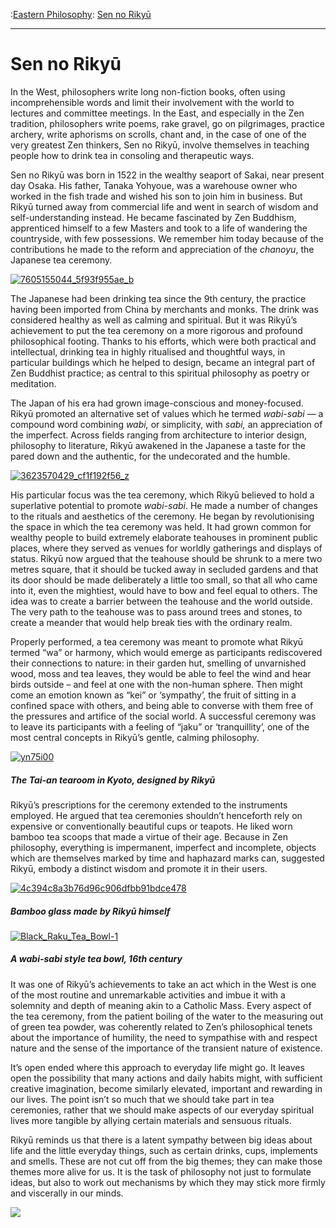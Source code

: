 :[Eastern Philosophy](https://www.theschooloflife.com/thebookoflife/category/leisure/eastern-philosophy/): [Sen no Rikyū](https://www.theschooloflife.com/thebookoflife/the-great-eastern-philosophers-sen-no-rikyu/)

* * *

# Sen no Rikyū

In the West, philosophers write long non-fiction books, often using incomprehensible words and limit their involvement with the world to lectures and committee meetings. In the East, and especially in the Zen tradition, philosophers write poems, rake gravel, go on pilgrimages, practice archery, write aphorisms on scrolls, chant and, in the case of one of the very greatest Zen thinkers, Sen no Rikyū, involve themselves in teaching people how to drink tea in consoling and therapeutic ways.

Sen no Rikyū was born in 1522 in the wealthy seaport of Sakai, near present day Osaka. His father, Tanaka Yohyoue, was a warehouse owner who worked in the fish trade and wished his son to join him in business. But Rikyū turned away from commercial life and went in search of wisdom and self-understanding instead. He became fascinated by Zen Buddhism, apprenticed himself to a few Masters and took to a life of wandering the countryside, with few possessions. We remember him today because of the contributions he made to the reform and appreciation of the _chanoyu_, the Japanese tea ceremony.

[![7605155044_5f93f955ae_b](https://www.theschooloflife.com/thebookoflife/wp-content/uploads/2014/11/7605155044_5f93f955ae_b.jpg)](http://www.thebookoflife.org/wp-content/uploads/2014/11/7605155044_5f93f955ae_b.jpg)

The Japanese had been drinking tea since the 9th century, the practice having been imported from China by merchants and monks. The drink was considered healthy as well as calming and spiritual. But it was Rikyū’s achievement to put the tea ceremony on a more rigorous and profound philosophical footing. Thanks to his efforts, which were both practical and intellectual, drinking tea in highly ritualised and thoughtful ways, in particular buildings which he helped to design, became an integral part of Zen Buddhist practice; as central to this spiritual philosophy as poetry or meditation.

The Japan of his era had grown image-conscious and money-focused. Rikyū promoted an alternative set of values which he termed _wabi-sabi_ — a compound word combining _wabi,_ or simplicity, with _sabi,_ an appreciation of the imperfect. Across fields ranging from architecture to interior design, philosophy to literature, Rikyū awakened in the Japanese a taste for the pared down and the authentic, for the undecorated and the humble.

[![3623570429_cf1f192f56_z](https://www.theschooloflife.com/thebookoflife/wp-content/uploads/2014/11/3623570429_cf1f192f56_z.jpg)](http://www.thebookoflife.org/wp-content/uploads/2014/11/3623570429_cf1f192f56_z.jpg)

His particular focus was the tea ceremony, which Rikyū believed to hold a superlative potential to promote _wabi-sabi_. He made a number of changes to the rituals and aesthetics of the ceremony. He began by revolutionising the space in which the tea ceremony was held. It had grown common for wealthy people to build extremely elaborate teahouses in prominent public places, where they served as venues for worldly gatherings and displays of status. Rikyū now argued that the teahouse should be shrunk to a mere two metres square, that it should be tucked away in secluded gardens and that its door should be made deliberately a little too small, so that all who came into it, even the mightiest, would have to bow and feel equal to others. The idea was to create a barrier between the teahouse and the world outside. The very path to the teahouse was to pass around trees and stones, to create a meander that would help break ties with the ordinary realm.&nbsp;

Properly performed, a tea ceremony was meant to promote what Rikyū termed “wa” or harmony, which would emerge as participants rediscovered their connections to nature: in their garden hut, smelling of unvarnished wood, moss and tea leaves, they would be able to feel the wind and hear birds outside – and feel at one with the non-human sphere. Then might come an emotion known as “kei” or ‘sympathy’, the fruit of sitting in a confined space with others, and being able to converse with them free of the pressures and artifice of the social world. A successful ceremony was to leave its participants with a feeling of “jaku” or ‘tranquillity’, one of the most central concepts in Rikyū’s gentle, calming philosophy.

[![yn75i00](https://www.theschooloflife.com/thebookoflife/wp-content/uploads/2014/11/yn75i001.jpg)](http://www.thebookoflife.org/wp-content/uploads/2014/11/yn75i001.jpg)

##### The Tai-an tearoom in Kyoto, designed by Rikyū

Rikyū’s prescriptions for the ceremony extended to the instruments employed. He argued that tea ceremonies shouldn’t henceforth rely on expensive or conventionally beautiful cups or teapots. He liked worn bamboo tea scoops that made a virtue of their age. Because in Zen philosophy, everything is impermanent, imperfect and incomplete, objects which are themselves marked by time and haphazard marks can, suggested Rikyū, embody a distinct wisdom and promote it in their users.&nbsp;

[![4c394c8a3b76d96c906dfbb91bdce478](https://www.theschooloflife.com/thebookoflife/wp-content/uploads/2014/11/4c394c8a3b76d96c906dfbb91bdce478.jpg)](http://www.thebookoflife.org/wp-content/uploads/2014/11/4c394c8a3b76d96c906dfbb91bdce478.jpg)

##### Bamboo glass made by Rikyū himself

[![Black_Raku_Tea_Bowl-1](https://www.theschooloflife.com/thebookoflife/wp-content/uploads/2014/11/Black_Raku_Tea_Bowl-1.jpg)](http://www.thebookoflife.org/wp-content/uploads/2014/11/Black_Raku_Tea_Bowl-1.jpg)

##### A wabi-sabi style tea bowl, 16th century

It was one of Rikyū’s achievements to take an act which in the West is one of the most routine and unremarkable activities and imbue it with a solemnity and depth of meaning akin to a Catholic Mass. Every aspect of the tea ceremony, from the patient boiling of the water to the measuring out of green tea powder, was coherently related to Zen’s philosophical tenets about the importance of humility, the need to sympathise with and respect nature and the sense of the importance of the transient nature of existence.

It’s open ended where this approach to everyday life might go. It leaves open the possibility that many actions and daily habits might, with sufficient creative imagination, become similarly elevated, important and rewarding in our lives. The point isn’t so much that we should take part in tea ceremonies, rather that we should make aspects of our everyday spiritual lives more tangible by allying certain materials and sensuous rituals.

Rikyū reminds us that there is a latent sympathy between big ideas about life and the little everyday things, such as certain drinks, cups, implements and smells. These are not cut off from the big themes; they can make those themes more alive for us. It is the task of philosophy not just to formulate ideas, but also to work out mechanisms by which they may stick more firmly and viscerally in our minds.

[![](https://img.youtube.com/vi/ZpE-XL0u5yI/0.jpg)](//www.youtube.com/embed/ZpE-XL0u5yI? '')
